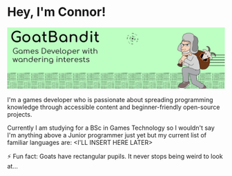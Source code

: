 # Hey, I'm Connor!

<img src = "https://github.com/GoatBandit/GoatBandit/blob/main/Banner.jpg">

I'm a games developer who is passionate about spreading programming knowledge through accessible content and beginner-friendly open-source projects.

Currently I am studying for a BSc in Games Technology so I wouldn't say I'm anything above a Junior programmer just yet but my current list of familiar languages are:
<I'LL INSERT HERE LATER>

<!-- <a href = "goatbandit.github.io"> Please click me if you would like to know more! </a> -->

⚡ Fun fact: Goats have rectangular pupils. It never stops being weird to look at...

<!--
**GoatBandit/GoatBandit** is a ✨ _special_ ✨ repository because its `README.md` (this file) appears on your GitHub profile.

Here are some ideas to get you started:

- 🔭 I’m currently working on ...
- 🌱 I’m currently learning ...
- 👯 I’m looking to collaborate on ...
- 🤔 I’m looking for help with ...
- 💬 Ask me about ...
- 📫 How to reach me: ...
- 😄 Pronouns: ...
- ⚡ Fun fact: ...
-->

